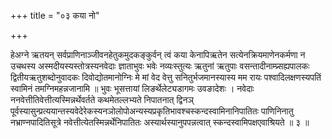 +++
title = "०३ कया नो"

+++

हेअग्ने ऋतयन् सर्वप्राणिनाञ्जीवनहेतुकमुदकङ्कुर्वन् त्वं कया केनापिऋतेन सत्येनक्रियमाणेनकर्मणा न उचथस्य अस्मदीयस्यस्तोत्रस्यनवेदाः ज्ञाताभुवः भवेः नव्यःस्तुत्यः ऋतुनां ऋतुपाः वसन्तादीनाम्प्र्सह्यपालकः द्वितीयऋतुशब्दोनुवादकः दिवोद्योतमानोग्निः मे मां वेद वेत्तु सनितुर्भजमानस्यास्य मम रायः पश्वादिलक्षणस्यपतिं स्वामिनं तमग्निमहन्नजानामि ॥ भुवः भूसत्तायां लिङर्थेलेट्यडागमः उवङादेशः । नवेदाः ननवेत्तीतिवेत्तीत्यस्मिन्नर्थेवर्तते कथमेतल्लभ्यते निपातनात् द्विनञ् पूर्वस्यासुन्प्रत्ययान्तस्यवेदेरेकस्यनञोलोपोअन्यस्यप्रकृतिभावश्चस्कन्दस्वामिनानिपातितः पाणिनिनातु नभ्राण्नपादितिसूत्रे नवेत्तीत्येतस्मिन्नर्थेनिपातितः अस्यार्थस्यानुपपन्नत्वात् स्कन्दस्वामिपक्षएवाश्रियते ॥ ३ ॥